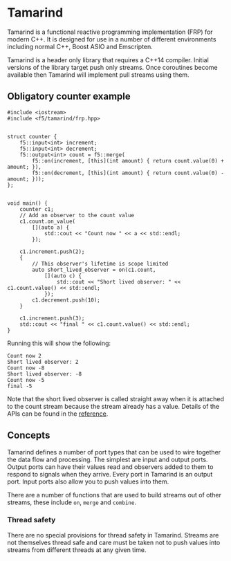 # Tamarind #

Tamarind is a functional reactive programming implementation (FRP) for modern C++. It is designed for use in a number of different environments including normal C++, Boost ASIO and Emscripten.

Tamarind is a header only library that requires a C++14 compiler. Initial versions of the library target push only streams. Once coroutines become available then Tamarind will implement pull streams using them.


## Obligatory counter example ##


    #include <iostream>
    #include <f5/tamarind/frp.hpp>


    struct counter {
        f5::input<int> increment;
        f5::input<int> decrement;
        f5::output<int> count = f5::merge(
            f5::on(increment, [this](int amount) { return count.value(0) + amount; }),
            f5::on(decrement, [this](int amount) { return count.value(0) - amount; }));
    };


    void main() {
        counter c1;
        // Add an observer to the count value
        c1.count.on_value(
            [](auto a) {
                std::cout << "Count now " << a << std::endl;
            });

        c1.increment.push(2);
        {
            // This observer's lifetime is scope limited
            auto short_lived_observer = on(c1.count,
                [](auto c) {
                    std::cout << "Short lived observer: " << c1.count.value() << std::endl;
                });
            c1.decrement.push(10);
        }

        c1.increment.push(3);
        std::cout << "final " << c1.count.value() << std::endl;
    }

Running this will show the following:

    Count now 2
    Short lived observer: 2
    Count now -8
    Short lived observer: -8
    Count now -5
    final -5

Note that the short lived observer is called straight away when it is attached to the count stream because the stream already has a value. Details of the APIs can be found in the [reference](reference.md).


## Concepts ##

Tamarind defines a number of port types that can be used to wire together the data flow and processing. The simplest are input and output ports. Output ports can have their values read and observers added to them to respond to signals when they arrive. Every port in Tamarind is an output port. Input ports also allow you to push values into them.

There are a number of functions that are used to build streams out of other streams, these include `on`, `merge` and `combine`.


### Thread safety ###

There are no special provisions for thread safety in Tamarind. Streams are not themselves thread safe and care must be taken not to push values into streams from different threads at any given time.


